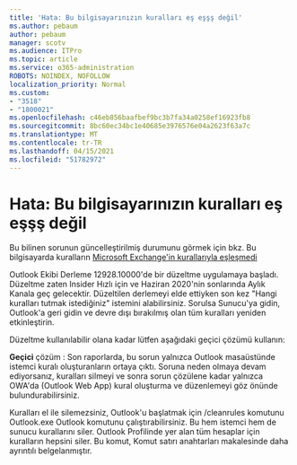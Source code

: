 ```yaml
---
title: 'Hata: Bu bilgisayarınızın kuralları eş eşşş değil'
ms.author: pebaum
author: pebaum
manager: scotv
ms.audience: ITPro
ms.topic: article
ms.service: o365-administration
ROBOTS: NOINDEX, NOFOLLOW
localization_priority: Normal
ms.custom:
- "3518"
- "1800021"
ms.openlocfilehash: c46eb856baafbef9bc3b7fa34a0258ef16923fb8
ms.sourcegitcommit: 8bc60ec34bc1e40685e3976576e04a2623f63a7c
ms.translationtype: MT
ms.contentlocale: tr-TR
ms.lasthandoff: 04/15/2021
ms.locfileid: "51782972"
---
```

# <a name="error-the-rules-on-this-computer-do-not-match"></a>Hata: Bu bilgisayarınızın kuralları eş eşşş değil

Bu bilinen sorunun güncelleştirilmiş durumunu görmek için bkz. Bu bilgisayarda kuralların [Microsoft Exchange'in kurallarıyla eşleşmedi](https://support.office.com/article/d032e037-b224-429e-b325-633afde9b5f0)

Outlook Ekibi Derleme 12928.10000'de bir düzeltme uygulamaya başladı. Düzeltme zaten Insider Hızlı için ve Haziran 2020'nin sonlarında Aylık Kanala geç gelecektir. Düzeltilen derlemeyi elde ettiyken son kez "Hangi kuralları tutmak istediğiniz" istemini alabilirsiniz. Sorulsa Sunucu'ya gidin, Outlook'a geri gidin ve devre dışı bırakılmış olan tüm kuralları yeniden etkinleştirin.

Düzeltme kullanılabilir olana kadar lütfen aşağıdaki geçici çözümü kullanın:

**Geçici** çözüm : Son raporlarda, bu sorun yalnızca Outlook masaüstünde istemci kuralı oluşturanların ortaya çıktı. Soruna neden olmaya devam ediyorsanız, kuralları silmeyi ve sonra sorun çözülene kadar yalnızca OWA'da (Outlook Web App) kural oluşturma ve düzenlemeyi göz önünde bulundurabilirsiniz.

Kuralları el ile silemezsiniz, Outlook'u başlatmak için /cleanrules komutunu Outlook.exe Outlook komutunu çalıştırabilirsiniz. Bu hem istemci hem de sunucu kurallarını siler. Outlook Profilinde yer alan tüm hesaplar için kuralların hepsini siler. Bu komut, Komut satırı anahtarları makalesinde daha ayrıntılı belgelanmıştır.

